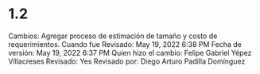 # 1.2

Cambios: Agregar proceso de estimación de tamaño y costo de requerimientos.
Cuando fue Revisado: May 19, 2022 6:38 PM
Fecha de  versión: May 19, 2022 6:37 PM
Quien hizo el cambio: Felipe Gabriel Yépez Villacreses
Revisado: Yes
Revisado por: Diego Arturo Padilla Domínguez